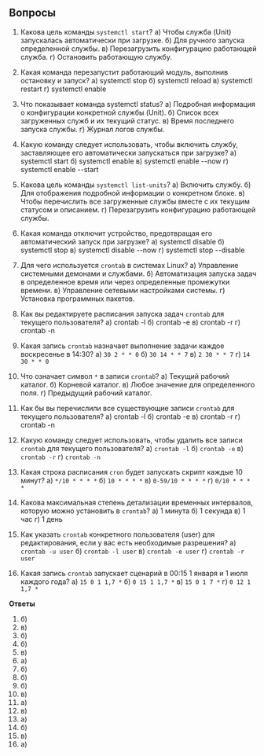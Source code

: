 ## Вопросы

1. Какова цель команды `systemctl start`?
    а) Чтобы служба (Unit) запускалась автоматически при загрузке.
    б) Для ручного запуска определенной службы.
    в) Перезагрузить конфигурацию работающей служба.
    г) Остановить работающую службу.

2. Какая команда перезапустит работающий модуль, выполнив остановку и запуск?
    а) systemctl stop
    б) systemctl reload
    в) systemctl restart
    г) systemctl enable

3. Что показывает команда systemctl status?
    а) Подробная информация о конфигурации конкретной службы (Unit).
    б) Список всех загруженных служб и их текущий статус.
    в) Время последнего запуска службы.
    г) Журнал логов службы.

4. Какую команду следует использовать, чтобы включить службу, заставляющее его автоматически запускаться при загрузке?
    а) systemctl start
    б) systemctl enable
    в) systemctl enable --now
    г) systemctl enable --start

5. Какова цель команды `systemctl list-units`?
    а) Включить службу.
    б) Для отображения подробной информации о конкретном блоке.
    в) Чтобы перечислить все загруженные службы вместе с их текущим статусом и описанием.
    г) Перезагрузить конфигурацию работающей службы.

6. Какая команда отключит устройство, предотвращая его автоматический запуск при загрузке?
    а) systemctl disable
    б) systemctl stop
    в) systemctl disable --now
    г) systemctl stop --disable
    
7. Для чего используется `crontab` в системах Linux?
    а) Управление системными демонами и службами.
    б) Автоматизация запуска задач в определенное время или через определенные промежутки времени.
    в) Управление сетевыми настройками системы.
    г) Установка программных пакетов.

8. Как вы редактируете расписания запуска задач `crontab` для текущего пользователя?
    а) crontab -l
    б) crontab -e
    в) crontab -r
    г) crontab -n

9. Какая запись `crontab` назначает выполнение задачи каждое воскресенье в 14:30?
    а) `30 2 * * 0`
    б) `30 14 * * 7`
    в) `2 30 * * 7`
    г) `14 30 * * 0`

10. Что означает символ `*` в записи `crontab`?
    а) Текущий рабочий каталог.
    б) Корневой каталог.
    в) Любое значение для определенного поля.
    г) Предыдущий рабочий каталог.

11. Как бы вы перечислили все существующие записи `crontab` для текущего пользователя?
    а) crontab -l
    б) crontab -e
    в) crontab -r
    г) crontab -n

12. Какую команду следует использовать, чтобы удалить все записи `crontab` для текущего пользователя?
    а) `crontab -l`
    б) `crontab -e`
    в) `crontab -r`
    г) `crontab -n`

13. Какая строка расписания `cron` будет запускать скрипт каждые 10 минут?
    а) `*/10 * * * *`
    б) `10 * * * *`
    в) `0-59/10 * * * *`
    г) `0/10 * * * *`

14. Какова максимальная степень детализации временных интервалов, которую можно установить в `crontab`?
    а) 1 минута
    б) 1 секунда
    в) 1 час
    г) 1 день

15. Как указать `crontab` конкретного пользователя (user) для редактирования, если у вас есть необходимые разрешения?
    а) `crontab -u user`
    б) `crontab -l user`
    в) `crontab -e user`
    г) `crontab -r user` 

16. Какая запись `crontab` запускает сценарий в 00:15 1 января и 1 июля каждого года?
    а) `15 0 1 1,7 *`
    б) `0 15 1 1,7 *`
    в) `15 0 1 7 *`
    г) `0 12 1 1,7 *`

**Ответы**

1. б)
2. в)
3. б)
4. б)
5. в)
6. а)
7. б)
8. б)
9. б)
10. в)
11. а)
12. в)
13. а)
14. б)
15. в)
16. а)